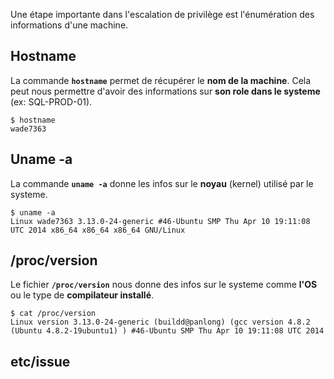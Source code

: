 
Une étape importante dans l'escalation de privilège est l'énumération des informations d'une machine.


## __Hostname__

La commande **`hostname`** permet de récupérer le **nom de la machine**. Cela peut nous permettre d'avoir des informations sur **son role dans le systeme** (ex: SQL-PROD-01).

```shell
$ hostname
wade7363
```


## __Uname -a__

La commande **`uname -a`** donne les infos sur le **noyau** (kernel) utilisé par le systeme.

```shell
$ uname -a
Linux wade7363 3.13.0-24-generic #46-Ubuntu SMP Thu Apr 10 19:11:08 UTC 2014 x86_64 x86_64 x86_64 GNU/Linux
```


## __/proc/version__

Le fichier **`/proc/version`** nous donne des infos sur le systeme comme **l'OS** ou le type de **compilateur installé**.

```shell
$ cat /proc/version
Linux version 3.13.0-24-generic (buildd@panlong) (gcc version 4.8.2 (Ubuntu 4.8.2-19ubuntu1) ) #46-Ubuntu SMP Thu Apr 10 19:11:08 UTC 2014

```


## __etc/issue__

